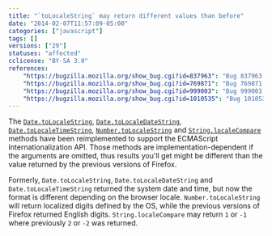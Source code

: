 ```yaml
---
title: "`toLocaleString` may return different values than before"
date: "2014-02-07T11:57:09-05:00"
categories: ["javascript"]
tags: []
versions: ["29"]
statuses: "affected"
cclicense: "BY-SA 3.0"
references:
    "https://bugzilla.mozilla.org/show_bug.cgi?id=837963": "Bug 837963 – [meta] Implement ECMAScript Internationalization API"
    "https://bugzilla.mozilla.org/show_bug.cgi?id=769871": "Bug 769871 – Reimplement String.localeCompare, Number.toLocaleString, Date.toLocaleString per ECMA-402"
    "https://bugzilla.mozilla.org/show_bug.cgi?id=999003": "Bug 999003 – toLocaleString with undefined locale uses localized digits specified by the OS"
    "https://bugzilla.mozilla.org/show_bug.cgi?id=1010535": "Bug 1010535 – (new Date()).toLocaleString() changed format"
---
```

The [`Date.toLocaleString`](https://developer.mozilla.org/en-US/docs/Web/JavaScript/Reference/Global_Objects/Date/toLocaleString), [`Date.toLocaleDateString`](https://developer.mozilla.org/en-US/docs/Web/JavaScript/Reference/Global_Objects/Date/toLocaleDateString), [`Date.toLocaleTimeString`](https://developer.mozilla.org/en-US/docs/Web/JavaScript/Reference/Global_Objects/Date/toLocaleTimeString), [`Number.toLocaleString`](https://developer.mozilla.org/en-US/docs/Web/JavaScript/Reference/Global_Objects/Number/toLocaleString) and [`String.localeCompare`](https://developer.mozilla.org/en-US/docs/Web/JavaScript/Reference/Global_Objects/String/localeCompare) methods have been reimplemented to support the ECMAScript Internationalization API. Those methods are implementation-dependent if the arguments are omitted, thus results you'll get might be different than the value returned by the previous versions of Firefox.

Formerly, `Date.toLocaleString`, `Date.toLocaleDateString` and `Date.toLocaleTimeString` returned the system date and time, but now the format is different depending on the browser locale. `Number.toLocaleString` will return localized digits defined by the OS, while the previous versions of Firefox returned English digits. `String.localeCompare` may return `1` or `-1` where previously `2` or `-2` was returned.
